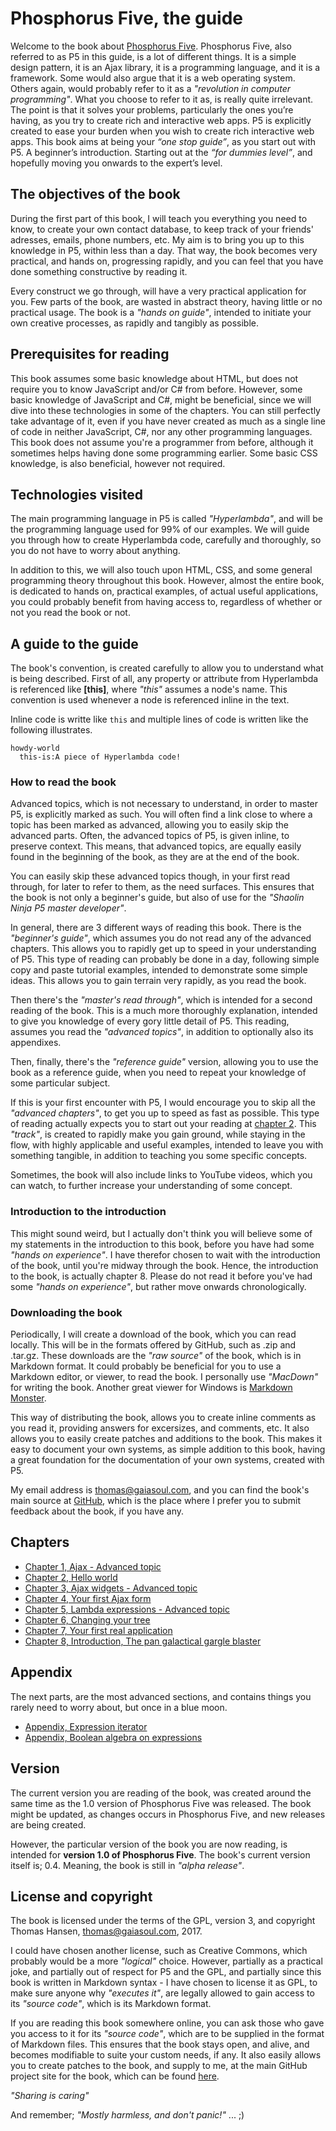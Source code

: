 # Phosphorus Five, the guide

Welcome to the book about [Phosphorus Five](https://github.com/polterguy/phosphorusfive). Phosphorus Five, also referred to as P5 in this guide, is a lot of different things. It is a simple design pattern, it is an Ajax library, it is a programming language, and it is a framework. Some would also argue that it is a web operating system. Others again, would probably refer to it as a *"revolution in computer programming"*. What you choose to refer to it as, is really quite irrelevant. The point is that it solves your problems, particularly the ones you’re having, as you try to create rich and interactive web apps. P5 is explicitly created to ease your burden when you wish to create rich interactive web apps. This book aims at being your _“one stop guide”_, as you start out with P5. A beginner’s introduction. Starting out at the _“for dummies level”_, and hopefully moving you onwards to the expert’s level.

## The objectives of the book

During the first part of this book, I will teach you everything you need to know, to create your own contact database, to keep track of your friends' adresses, emails, phone numbers, etc. My aim is to bring you up to this knowledge in P5, within less than a day. That way, the book becomes very practical, and hands on, progressing rapidly, and you can feel that you have done something constructive by reading it.

Every construct we go through, will have a very practical application for you. Few parts of the book, are wasted in abstract theory, having little or no practical usage. The book is a *"hands on guide"*, intended to initiate your own creative processes, as rapidly and tangibly as possible.

## Prerequisites for reading

This book assumes some basic knowledge about HTML, but does not require you to know JavaScript and/or C# from before. However, some basic knowledge of JavaScript and C#, might be beneficial, since we will dive into these technologies in some of the chapters. You can still perfectly take advantage of it, even if you have never created as much as a single line of code in neither JavaScript, C#, nor any other programming languages. This book does not assume you're a programmer from before, although it sometimes helps having done some programming earlier. Some basic CSS knowledge, is also beneficial, however not required.

## Technologies visited

The main programming language in P5 is called *"Hyperlambda"*, and will be the programming language used for 99% of our examples. We will guide you through how to create Hyperlambda code, carefully and thoroughly, so you do not have to worry about anything.

In addition to this, we will also touch upon HTML, CSS, and some general programming theory throughout this book. However, almost the entire book, is dedicated to hands on, practical examples, of actual useful applications, you could probably benefit from having access to, regardless of whether or not you read the book or not.

## A guide to the guide

The book's convention, is created carefully to allow you to understand what is being described. First of all, any property or attribute from Hyperlambda is referenced like **[this]**, where *"this"* assumes a node's name. This convention is used whenever a node is referenced inline in the text.

Inline code is writte like `this` and multiple lines of code is written like the following illustrates.

```
howdy-world
  this-is:A piece of Hyperlambda code!
```

### How to read the book

Advanced topics, which is not necessary to understand, in order to master P5, is explicitly marked as such. You will often find a link close to where a topic has been marked as advanced, allowing you to easily skip the advanced parts. Often, the advanced topics of P5, is given inline, to preserve context. This means, that advanced topics, are equally easily found in the beginning of the book, as they are at the end of the book.

You can easily skip these advanced topics though, in your first read through, for later to refer to them, as the need surfaces. This ensures that the book is not only a beginner's guide, but also of use for the *"Shaolin Ninja P5 master developer"*.

In general, there are 3 different ways of reading this book. There is the *"beginner's guide"*, which assumes you do not read any of the advanced chapters. This allows you to rapidly get up to speed in your understanding of P5. This type of reading can probably be done in a day, following simple copy and paste tutorial examples, intended to demonstrate some simple ideas. This allows you to gain terrain very rapidly, as you read the book.

Then there's the *"master's read through"*, which is intended for a second reading of the book. This is a much more thoroughly explanation, intended to give you knowledge of every gory little detail of P5. This reading, assumes you read the *"advanced topics"*, in addition to optionally also its appendixes.

Then, finally, there's the *"reference guide"* version, allowing you to use the book as a reference guide, when you need to repeat your knowledge of some particular subject.

If this is your first encounter with P5, I would encourage you to skip all the *"advanced chapters"*, to get you up to speed as fast as possible. This type of reading actually expects you to start out your reading at [chapter 2](chapter-2.md). This *"track"*, is created to rapidly make you gain ground, while staying in the flow, with highly applicable and useful examples, intended to leave you with something tangible, in addition to teaching you some specific concepts.

Sometimes, the book will also include links to YouTube videos, which you can watch, to further increase your understanding of some concept.

### Introduction to the introduction

This might sound weird, but I actually don't think you will believe some of my statements in the introduction to this book, before you have had some *"hands on experience"*. I have therefor chosen to wait with the introduction of the book, until you're midway through the book. Hence, the introduction to the book, is actually chapter 8. Please do not read it before you've had some *"hands on experience"*, but rather move onwards chronologically.

### Downloading the book

Periodically, I will create a download of the book, which you can read locally. This will be in the formats offered by GitHub, such as .zip and .tar.gz. These downloads are the *"raw source"* of the book, which is in Markdown format. It could probably be beneficial for you to use a Markdown editor, or viewer, to read the book. I personally use *"MacDown"* for writing the book. Another great viewer for Windows is [Markdown Monster](https://markdownmonster.west-wind.com/).

This way of distributing the book, allows you to create inline comments as you read it, providing answers for excersizes, and comments, etc. It also allows you to easily create patches and additions to the book. This makes it easy to document your own systems, as simple addition to this book, having a great foundation for the documentation of your own systems, created with P5.

My email address is thomas@gaiasoul.com, and you can find the book's main source at [GitHub](https://github.com/polterguy/phosphorusfive-dox), which is the place where I prefer you to submit feedback about the book, if you have any.

## Chapters

- [Chapter 1, Ajax - Advanced topic](chapter-1.md)
- [Chapter 2, Hello world](chapter-2.md)
- [Chapter 3, Ajax widgets - Advanced topic](chapter-3.md)
- [Chapter 4, Your first Ajax form](chapter-4.md)
- [Chapter 5, Lambda expressions - Advanced topic](chapter-5.md)
- [Chapter 6, Changing your tree](chapter-6.md)
- [Chapter 7, Your first real application](chapter-7.md)
- [Chapter 8, Introduction, The pan galactical gargle blaster](chapter-8.md)

## Appendix

The next parts, are the most advanced sections, and contains things you rarely need to worry about, but once in a blue moon.

- [Appendix, Expression iterator](appendix-expressions-iterators.md)
- [Appendix, Boolean algebra on expressions](appendix-expressions-boolean-algebra.md)

## Version

The current version you are reading of the book, was created around the same time as the 1.0 version of Phosphorus Five was released. The book might be updated, as changes occurs in Phosphorus Five, and new releases are being created.

However, the particular version of the book you are now reading, is intended for **version 1.0 of Phosphorus Five**. The book's current version itself is; 0.4. Meaning, the book is still in *"alpha release"*.

## License and copyright

The book is licensed under the terms of the GPL, version 3, and copyright Thomas Hansen, thomas@gaiasoul.com, 2017.

I could have chosen another license, such as Creative Commons, which probably would be a more *"logical"* choice. However, partially as a practical joke, and partially out of respect for P5 and the GPL, and partially since this book is written in Markdown syntax - I have chosen to license it as GPL, to make sure anyone why *"executes it"*, are legally allowed to gain access to its *"source code"*, which is its Markdown format.

If you are reading this book somewhere online, you can ask those who gave you access to it for its *"source code"*, which are to be supplied in the format of Markdown files. This ensures that the book stays open, and alive, and becomes modifiable to suite your custom needs, if any. It also easily allows you to create patches to the book, and supply to me, at the main GitHub project site for the book, which can be found [here](https://github.com/polterguy/phosphorusfive-dox).

*"Sharing is caring"*

And remember; *"Mostly harmless, and don't panic!"* ... ;)